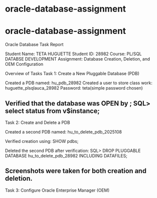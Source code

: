 # oracle-database-assignment
# oracle-database-assignment
Oracle Database Task Report

Student Name: TETA HUGUETTE
Student ID: 28982
Course: PL/SQL DATABSE DEVELOPMENT
Assignment: Database Creation, Deletion, and OEM Configuration


Overview of Tasks
Task 1: Create a New Pluggable Database (PDB)

Created a PDB named: hu_pdb_28982
Created a user to store class work: huguette_plsqlauca_28982
Password: teta(simple password chosen)

Verified that the database was OPEN by ; 
SQL> select status from v$instance;
-----------------------------------------------------------
Task 2: Create and Delete a PDB

Created a second PDB named: hu_to_delete_pdb_2025108

Verified creation using:
SHOW pdbs;

Deleted the second PDB after verification:
SQL> DROP PLUGGABLE DATABASE hu_to_delete_pdb_28982 INCLUDING DATAFILES;

Screenshots were taken for both creation and deletion.
-----------------------------------------------------------
Task 3: Configure Oracle Enterprise Manager (OEM)
